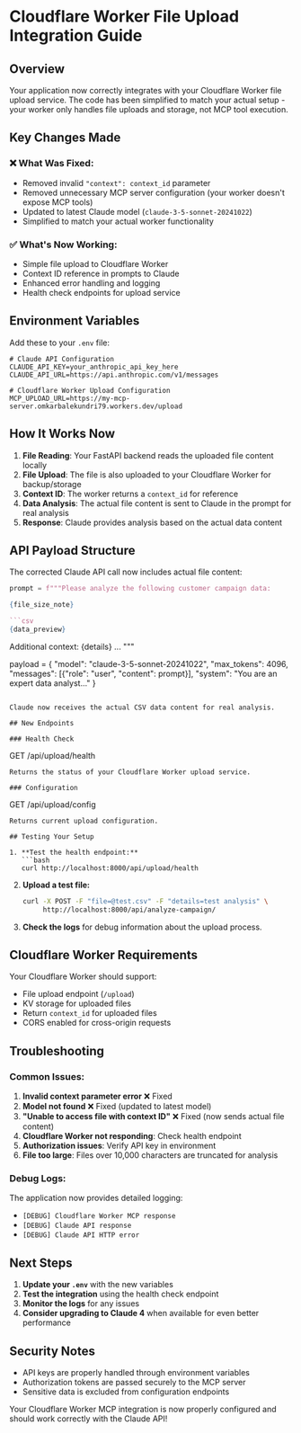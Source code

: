 # Cloudflare Worker File Upload Integration Guide

## Overview

Your application now correctly integrates with your Cloudflare Worker file upload service. The code has been simplified to match your actual setup - your worker only handles file uploads and storage, not MCP tool execution.

## Key Changes Made

### ❌ **What Was Fixed:**
- Removed invalid `"context": context_id` parameter 
- Removed unnecessary MCP server configuration (your worker doesn't expose MCP tools)
- Updated to latest Claude model (`claude-3-5-sonnet-20241022`)
- Simplified to match your actual worker functionality

### ✅ **What's Now Working:**
- Simple file upload to Cloudflare Worker
- Context ID reference in prompts to Claude
- Enhanced error handling and logging  
- Health check endpoints for upload service

## Environment Variables

Add these to your `.env` file:

```env
# Claude API Configuration
CLAUDE_API_KEY=your_anthropic_api_key_here
CLAUDE_API_URL=https://api.anthropic.com/v1/messages

# Cloudflare Worker Upload Configuration  
MCP_UPLOAD_URL=https://my-mcp-server.omkarbalekundri79.workers.dev/upload
```

## How It Works Now

1. **File Reading**: Your FastAPI backend reads the uploaded file content locally
2. **File Upload**: The file is also uploaded to your Cloudflare Worker for backup/storage
3. **Context ID**: The worker returns a `context_id` for reference
4. **Data Analysis**: The actual file content is sent to Claude in the prompt for real analysis
5. **Response**: Claude provides analysis based on the actual data content

## API Payload Structure

The corrected Claude API call now includes actual file content:

```python
prompt = f"""Please analyze the following customer campaign data:

{file_size_note}

```csv
{data_preview}
```

Additional context: {details}
...
"""

payload = {
    "model": "claude-3-5-sonnet-20241022",
    "max_tokens": 4096,
    "messages": [{"role": "user", "content": prompt}],
    "system": "You are an expert data analyst..."
}
```

Claude now receives the actual CSV data content for real analysis.

## New Endpoints

### Health Check
```
GET /api/upload/health
```
Returns the status of your Cloudflare Worker upload service.

### Configuration
```
GET /api/upload/config  
```
Returns current upload configuration.

## Testing Your Setup

1. **Test the health endpoint:**
   ```bash
   curl http://localhost:8000/api/upload/health
   ```

2. **Upload a test file:**
   ```bash
   curl -X POST -F "file=@test.csv" -F "details=test analysis" \
        http://localhost:8000/api/analyze-campaign/
   ```

3. **Check the logs** for debug information about the upload process.

## Cloudflare Worker Requirements

Your Cloudflare Worker should support:

- File upload endpoint (`/upload`)
- KV storage for uploaded files
- Return `context_id` for uploaded files
- CORS enabled for cross-origin requests

## Troubleshooting

### Common Issues:

1. **Invalid context parameter error** ❌ Fixed
2. **Model not found** ❌ Fixed (updated to latest model)
3. **"Unable to access file with context ID"** ❌ Fixed (now sends actual file content)
4. **Cloudflare Worker not responding**: Check health endpoint
5. **Authorization issues**: Verify API key in environment
6. **File too large**: Files over 10,000 characters are truncated for analysis

### Debug Logs:

The application now provides detailed logging:
- `[DEBUG] Cloudflare Worker MCP response`
- `[DEBUG] Claude API response`
- `[DEBUG] Claude API HTTP error`

## Next Steps

1. **Update your `.env`** with the new variables
2. **Test the integration** using the health check endpoint
3. **Monitor the logs** for any issues
4. **Consider upgrading to Claude 4** when available for even better performance

## Security Notes

- API keys are properly handled through environment variables
- Authorization tokens are passed securely to the MCP server
- Sensitive data is excluded from configuration endpoints

Your Cloudflare Worker MCP integration is now properly configured and should work correctly with the Claude API! 